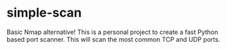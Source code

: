 # simple-scan
Basic Nmap alternative! This is a personal project to create a fast Python based port scanner. This will scan the most common TCP and UDP ports. 
